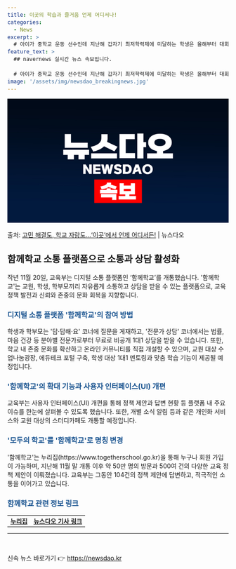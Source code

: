 ```yaml
---
title: 이곳의 학습과 즐거움 언제 어디서나!
categories:
  - News
excerpt: >
  # 아이가 중학교 운동 선수인데 지난해 갑자기 최저학력제에 미달하는 학생은 올해부터 대회 출전이 어렵다고 해…
feature_text: >
  ## navernews 실시간 뉴스 속보입니다.

  # 아이가 중학교 운동 선수인데 지난해 갑자기 최저학력제에 미달하는 학생은 올해부터 대회 출전이 어렵다고 해…
image: '/assets/img/newsdao_breakingnews.jpg'
---
```


![뉴스다오 속보](/assets/img/newsdao_breakingnews.jpg)

<p>출처: <a href="https://newsdao.kr/3357" rel="dofollow">고민 해결도, 학교 자랑도…‘이곳’에서 언제 어디서든!</a> | 뉴스다오</p>

<h2 data-ke-size="size26">함께학교 소통 플랫폼으로 소통과 상담 활성화</h2>
<p data-ke-size="size16">작년 11월 20일, 교육부는 디지털 소통 플랫폼인 ‘함께학교’를 개통했습니다. '함께학교'는 교원, 학생, 학부모끼리 자유롭게 소통하고 상담을 받을 수 있는 플랫폼으로, 교육 정책 발전과 신뢰와 존중의 문화 회복을 지향합니다.</p>

<h3><b><span style="color: #1a5490;">디지털 소통 플랫폼 '함께학교'의 참여 방법</span></b></h3>
<p data-ke-size="size16">학생과 학부모는 '답·답해·요' 코너에 질문을 게재하고, '전문가 상담' 코너에서는 법률, 마음 건강 등 분야별 전문가로부터 무료로 비공개 1대1 상담을 받을 수 있습니다. 또한, 학교 내 존중 문화를 확산하고 온라인 커뮤니티를 직접 개설할 수 있으며, 교원 대상 수업나눔광장, 에듀테크 포털 구축, 학생 대상 1대1 멘토링과 맞춤 학습 기능이 제공될 예정입니다.</p>

<h3><b><span style="color: #1a5490;">'함께학교'의 확대 기능과 사용자 인터페이스(UI) 개편</span></b></h3>
<p data-ke-size="size16">교육부는 사용자 인터페이스(UI) 개편을 통해 정책 제안과 답변 현황 등 플랫폼 내 주요 이슈를 한눈에 살펴볼 수 있도록 했습니다. 또한, 개별 소식 알림 등과 같은 개인화 서비스와 교원 대상의 스터디카페도 개통할 예정입니다.</p>

<h3><b><span style="color: #1a5490;">'모두의 학교'를 '함께학교'로 명칭 변경</span></b></h3>
<p data-ke-size="size16">'함께학교'는 누리집(https://www.togetherschool.go.kr)을 통해 누구나 회원 가입이 가능하며, 지난해 11월 말 개통 이후 약 50만 명의 방문과 500여 건의 다양한 교육 정책 제안이 이뤄졌습니다. 교육부는 그동안 104건의 정책 제안에 답변하고, 적극적인 소통을 이어가고 있습니다.</p>

<h3><b><span style="color: #1a5490;">함께학교 관련 정보 링크</span></b></h3>
<table>
	<tbody>
		<tr>
			<td style="text-align: center; height: 17px;"><b><a href="https://www.togetherschool.go.kr">누리집</a></b></td>
			<td style="text-align: center; height: 17px;"><b><a href="https://newsdao.kr/3357">뉴스다오 기사 링크</a></b></td>
		</tr>
	</tbody>
</table>
<hr>
<p data-ke-size="size16">&nbsp;</p> 

신속 뉴스 바로가기 👉 <a href="https://newsdao.kr" rel="dofollow">https://newsdao.kr</a>


